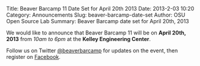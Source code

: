 Title: Beaver Barcamp 11 Date Set for April 20th 2013
Date: 2013-2-03 10:20
Category: Announcements
Slug: beaver-barcamp-date-set
Author: OSU Open Source Lab
Summary: Beaver Barcamp date set for April 20th, 2013

We would like to announce that Beaver Barcamp 11 will be on **April 20th,
2013** from *10am to 6pm* at the **Kelley Engineering Center**. 

Follow us on Twitter [@beaverbarcamp][2] for updates on the event, then
register on [Facebook][1].

   [1]: https://www.facebook.com/events/547298625310712/
   [2]: http://twitter.com/beaverbarcamp
